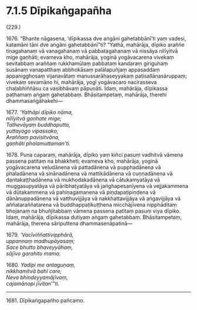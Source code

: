 # 7.1.5 Dīpikaṅgapañha

(229.)

1676\. “Bhante nāgasena, ‘dīpikassa dve aṅgāni gahetabbānī’ti yaṃ vadesi, katamāni tāni dve aṅgāni gahetabbānī”ti? “Yathā, mahārāja, dīpiko araññe tiṇagahanaṃ vā vanagahanaṃ vā pabbatagahanaṃ vā nissāya nilīyitvā mige gaṇhāti; evameva kho, mahārāja, yoginā yogāvacarena vivekaṃ sevitabbaṃ araññaṃ rukkhamūlaṃ pabbataṃ kandaraṃ giriguhaṃ susānaṃ vanapatthaṃ abbhokāsaṃ palālapuñjaṃ appasaddaṃ appanigghosaṃ vijanavātaṃ manussarāhaseyyakaṃ paṭisallānasāruppaṃ; vivekaṃ sevamāno hi, mahārāja, yogī yogāvacaro nacirasseva chaḷabhiññāsu ca vasibhāvaṃ pāpuṇāti. Idaṃ, mahārāja, dīpikassa paṭhamaṃ aṅgaṃ gahetabbaṃ. Bhāsitampetaṃ, mahārāja, therehi dhammasaṅgāhakehi—

1677\. _‘Yathāpi dīpiko nāma,_  
_nilīyitvā gaṇhate mige;_  
_Tathevāyaṃ buddhaputto,_  
_yuttayogo vipassako;_  
_Araññaṃ pavisitvāna,_  
_gaṇhāti phalamuttaman’ti._  

1678\. Puna caparaṃ, mahārāja, dīpiko yaṃ kiñci pasuṃ vadhitvā vāmena passena patitaṃ na bhakkheti; evameva kho, mahārāja, yoginā yogāvacarena veḷudānena vā pattadānena vā pupphadānena vā phaladānena vā sinānadānena vā mattikādānena vā cuṇṇadānena vā dantakaṭṭhadānena vā mukhodakadānena vā cātukamyatāya vā muggasupyatāya vā pāribhaṭyatāya vā jaṅghapesanīyena vā vejjakammena vā dūtakammena vā pahiṇagamanena vā piṇḍapaṭipiṇḍena vā dānānuppadānena vā vatthuvijjāya vā nakkhattavijjāya vā aṅgavijjāya vā aññataraññatarena vā buddhappaṭikuṭṭhena micchājīvena nipphāditaṃ bhojanaṃ na bhuñjitabbaṃ vāmena passena patitaṃ pasuṃ viya dīpiko. Idaṃ, mahārāja, dīpikassa dutiyaṃ aṅgaṃ gahetabbaṃ. Bhāsitampetaṃ, mahārāja, therena sāriputtena dhammasenāpatinā—

1679\. _‘Vacīviññattivipphārā,_  
_uppannaṃ madhupāyasaṃ;_  
_Sace bhutto bhaveyyāhaṃ,_  
_sājīvo garahito mama._  

1680\. _Yadipi me antaguṇaṃ,_  
_nikkhamitvā bahī care;_  
_Neva bhindeyyamājīvaṃ,_  
_cajamānopi jīvitan’”ti._  

---

1681\. Dīpikaṅgapañho pañcamo.
